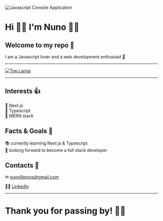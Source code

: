 ![Javascript Console Application](https://i.imgur.com/nv8yuBS.png)

# Hi 👋🏻 I'm Nuno 👦🏻
## Welcome to my repo 💾
I am a Javascript lover and a web development enthusiast 🤖

***
[![Top Langs](https://github-readme-stats.vercel.app/api/top-langs/?username=nunojllemos&layout=compact&theme=dracula)](https://github.com/nunojllemos/github-readme-stats)
***

 ## Interests 👍

🚀 Next.js  
🧠 Typescript  
📜 MERN stack

## Facts & Goals 🎯

📚 currently learning Next.js & Typescript  
🔮 looking forward to become a full stack developer

## Contacts 📣

✉ nunojllemos@gmail.com

🤝🏻 [LinkedIn](https://www.linkedin.com/in/nunojllemos/)

***

# Thank you for passing by! 👋🏻
